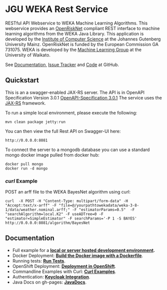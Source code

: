 # JGU WEKA Rest Service

RESTful API Webservice to WEKA Machine Learning Algorithms.
This webservice provides an [OpenRiskNet](https://openrisknet.org/) compliant REST interface to machine learning algorithms from the WEKA Java Library.
This application is developed by the [Institute of Computer Science](http://www.datamining.informatik.uni-mainz.de/) at the Johannes Gutenberg University Mainz.
OpenRiskNet is funded by the European Commission GA 731075. WEKA is developed by the [Machine Learning Group](https://www.cs.waikato.ac.nz/ml/index.html) at the University of Waikato.

See [Documentation](https://jguwekarest.github.io/jguwekarest/), [Issue Tracker](https://github.com/jguwekarest/jguwekarest/issues) and [Code](https://github.com/jguwekarest/jguwekarest) at GitHub.

## Quickstart
This is an a swagger-enabled JAX-RS server. The API is in OpenAPI Specification Version 3.0.1 [OpenAPI-Specification 3.0.1](https://github.com/OAI/OpenAPI-Specification/blob/master/versions/3.0.1.md)
The service uses the [JAX-RS](https://jax-rs-spec.java.net/) framework.

To run a simple local environment, please execute the following:

```
mvn clean package jetty:run
```

You can then view the full Rest API on Swagger-UI here:

```
http://0.0.0.0:8081
```

To connect the server to a mongodb database you can use a standard mongo docker image pulled from docker hub:

```
docker pull mongo
docker run -d mongo
```

### *curl* Example

POST an arff file to the WEKA BayesNet algorithm using curl:
```
curl  -X POST -H "Content-Type: multipart/form-data" -H "Accept:text/x-arff" -F "file=@/yourpathtowekadata/weka-3-8-1/data/weather.nominal.arff;" -F "estimatorParams=0.5"  -F "searchAlgorithm=local.K2" -F useADTree=0 -F "estimator=SimpleEstimator" -F searchParams='-P 1 -S BAYES' http://0.0.0.0:8081/algorithm/BayesNet
```

## Documentation

 * Full example for a **[local or server hosted development environment](./doc/DockerizedDevEnvSetup.md).** 
 * Docker Deployment: **[Build the Docker image with a Dockerfile](./doc/DockerImageDeployment.md)**.
 * Running tests: **[Run Tests](./doc/Testing.md)**.
 * OpenShift Deployment: **[Deployment in OpenShift](./openshift/README.md)**.
 * Commandline Examples with Curl: **[Curl Examples](./doc/CommandlineCurlExamples.md)**.
 * Authentication: **[Keycloak Integration](./doc/TomcatKeycloakSetup.md)**.
 * Java Docs on gh-pages: **[JavaDocs](https://jguwekarest.github.io/jguwekarest/javadoc/index.html)**.
 
